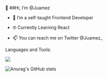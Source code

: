 👋 ##Hi, I’m @Juamez 

- 🌱 I’m a self-taught Frontend Developer

- :nerd_face: Currently Learning React

- 📫 You can reach me on Twitter @Juamez_

Languages and Tools: 

<code><img src="https://cdn.jsdelivr.net/gh/devicons/devicon/icons/html5/html5-original.svg" /></code>


![Anurag's GitHub stats](https://github-readme-stats.vercel.app/api?username=Juamez&show_icons=true&theme=synthwave)


<!---
Juamez/Juamez is a ✨ special ✨ repository because its `README.md` (this file) appears on your GitHub profile.
You can click the Preview link to take a look at your changes.


--->
